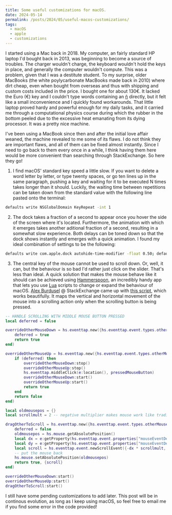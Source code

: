```yaml
---
title: Some useful customizations for macOS.
date: 2024-05-14
permalink: /posts/2024/05/useful-macos-customizations/
tags:
  - macOS
  - apple
  - customizations
---
```


I started using a Mac back in 2018. My computer, an fairly standard HP laptop I'd bought back in 2013, was beginning to become a source of troubles. The charger wouldn't charge, the keyboard wouldn't hold the keys in place, and generally the computer wouldn't compute. This was a problem, given that I was a destitute student. To my surprise, older MacBooks (the white poylycarbonate MacBooks made back in 2010) where dirt cheap, even when bought from overseas and thus with shipping and custom costs included in the price. I bought one for about 130€. It lacked the Euro (€) key and I couldn't type words containing an [ñ](https://en.wikipedia.org/wiki/Ñ) directly, but it felt like a small inconvenience and I quickly found workarounds. That little laptop proved hardy and powerful enough for my daily tasks, and it carried me through a computational physics course during which the rubber in the bottom peeled due to the excessive heat emanating from its dying processor. It was a pretty nice machine.

I've been using a MacBook since then and after the initial love affair weaned, the machine revealed to me some of its flaws. I do not think they are important flaws, and all of them can be fixed almost instantly. Since I need to go back to them every once in a while, I think having them here would be more convenient than searching through StackExchange. So here they go!

1. I find macOS' standard key speed a little slow. If you want to delete a word letter by letter, or type twenty spaces, or go ten lines up in the same paragraph, pushing a key and waiting for it to be executed N times takes longer than it should. Luckily, the waiting time between repetitions can be taken down from the standard value with the following line pasted onto the terminal:
```bash
defaults write NSGlobalDomain KeyRepeat -int 1
```

2. The dock takes a fraction of a second to appear once you hover the side of the screen where it's located. Furthermore, the animation with which it emerges takes another aditional fraction of a second, resulting in a somewhat slow experience. Both delays can be toned down so that the dock shows instantly and emerges with a quick animation. I found my ideal combination of settings to be the following:
```bash
defaults write com.apple.dock autohide-time-modifier -float 0.50; defaults write com.apple.dock autohide-delay -float 0; killall Dock
```

3. The central key of the mouse cannot be used to scroll down. Or, well, it can, but the behaviour is so bad I'd rather just click on the slider. That's less than ideal. A quick solution that makes the mouse behave like it should can be achieved using [Hammerspoon](https://www.hammerspoon.org), an incredibly handy app that lets you use [Lua](https://www.lua.org) scripts to change or expand the behaviour of macOS. [Alex Burdusel](https://superuser.com/users/219382/alex-burdusel) @ StackExchange came up with [this script](https://superuser.com/questions/303424/can-i-enable-scrolling-with-middle-button-drag-in-os-x), which works beautifully. It maps the vertical and horizontal movement of the mouse into a scrolling action only when the scrolling button is being pressed.

```lua
-- HANDLE SCROLLING WITH MIDDLE MOUSE BUTTON PRESSED
local deferred = false

overrideOtherMouseDown = hs.eventtap.new({hs.eventtap.event.types.otherMouseDown}, function(e)
    deferred = true
    return true
end)

overrideOtherMouseUp = hs.eventtap.new({hs.eventtap.event.types.otherMouseUp}, function(e)
    if (deferred) then
        overrideOtherMouseDown:stop()
        overrideOtherMouseUp:stop()
        hs.eventtap.middleClick(e:location(), pressedMouseButton)
        overrideOtherMouseDown:start()
        overrideOtherMouseUp:start()
        return true
    end
    return false
end)

local oldmousepos = {}
local scrollmult = 2 -- negative multiplier makes mouse work like traditional scrollwheel, for macOS, use positive number.

dragOtherToScroll = hs.eventtap.new({hs.eventtap.event.types.otherMouseDragged}, function(e)
    deferred = false
    oldmousepos = hs.mouse.getAbsolutePosition()
    local dx = e:getProperty(hs.eventtap.event.properties["mouseEventDeltaX"])
    local dy = e:getProperty(hs.eventtap.event.properties["mouseEventDeltaY"])
    local scroll = hs.eventtap.event.newScrollEvent({-dx * scrollmult, -dy * scrollmult}, {}, "pixel")
    -- put the mouse back
    hs.mouse.setAbsolutePosition(oldmousepos)
    return true, {scroll}
end)

overrideOtherMouseDown:start()
overrideOtherMouseUp:start()
dragOtherToScroll:start()
```

I still have some pending customizations to add later. This post will be in continous evolution, as long as I keep using macOS, so feel free to email me if you find some error in the code provided!
